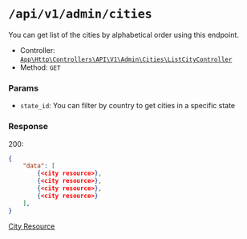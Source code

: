 # `/api/v1/admin/cities`
You can get list of the cities by alphabetical order using this endpoint.

- Controller: [`App\Http\Controllers\API\V1\Admin\Cities\ListCityController`](../../../../src/app/Http/Controllers/API/V1/Admin/Cities/ListCityController.php)
- Method: `GET`

### Params

- `state_id`: You can filter by country to get cities in a specific state

### Response

200:
```json
{
    "data": [
        {<city resource>},
        {<city resource>},
        {<city resource>},
        {<city resource>}
    ],
}
```

[City Resource](../../resources/city.md)
